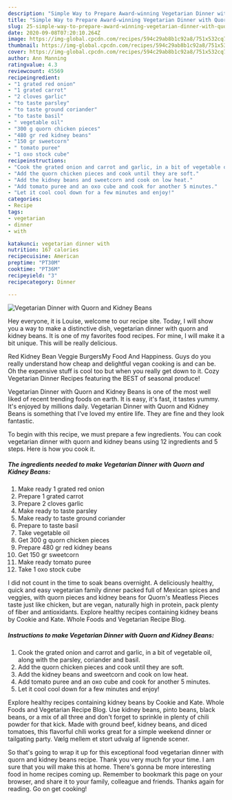 ```yaml
---
description: "Simple Way to Prepare Award-winning Vegetarian Dinner with Quorn and Kidney Beans"
title: "Simple Way to Prepare Award-winning Vegetarian Dinner with Quorn and Kidney Beans"
slug: 25-simple-way-to-prepare-award-winning-vegetarian-dinner-with-quorn-and-kidney-beans
date: 2020-09-08T07:20:10.264Z
image: https://img-global.cpcdn.com/recipes/594c29ab8b1c92a8/751x532cq70/vegetarian-dinner-with-quorn-and-kidney-beans-recipe-main-photo.jpg
thumbnail: https://img-global.cpcdn.com/recipes/594c29ab8b1c92a8/751x532cq70/vegetarian-dinner-with-quorn-and-kidney-beans-recipe-main-photo.jpg
cover: https://img-global.cpcdn.com/recipes/594c29ab8b1c92a8/751x532cq70/vegetarian-dinner-with-quorn-and-kidney-beans-recipe-main-photo.jpg
author: Ann Manning
ratingvalue: 4.3
reviewcount: 45569
recipeingredient:
- "1 grated red onion"
- "1 grated carrot"
- "2 cloves garlic"
- "to taste parsley"
- "to taste ground coriander"
- "to taste basil"
- " vegetable oil"
- "300 g quorn chicken pieces"
- "480 gr red kidney beans"
- "150 gr sweetcorn"
- " tomato puree"
- "1 oxo stock cube"
recipeinstructions:
- "Cook the grated onion and carrot and garlic, in a bit of vegetable oil, along with the parsley, coriander and basil."
- "Add the quorn chicken pieces and cook until they are soft."
- "Add the kidney beans and sweetcorn and cook on low heat."
- "Add tomato puree and an oxo cube and cook for another 5 minutes."
- "Let it cool cool down for a few minutes and enjoy!"
categories:
- Recipe
tags:
- vegetarian
- dinner
- with

katakunci: vegetarian dinner with 
nutrition: 167 calories
recipecuisine: American
preptime: "PT30M"
cooktime: "PT36M"
recipeyield: "3"
recipecategory: Dinner

---
```



![Vegetarian Dinner with Quorn and Kidney Beans](https://img-global.cpcdn.com/recipes/594c29ab8b1c92a8/751x532cq70/vegetarian-dinner-with-quorn-and-kidney-beans-recipe-main-photo.jpg)

Hey everyone, it is Louise, welcome to our recipe site. Today, I will show you a way to make a distinctive dish, vegetarian dinner with quorn and kidney beans. It is one of my favorites food recipes. For mine, I will make it a bit unique. This will be really delicious.

Red Kidney Bean Veggie BurgersMy Food And Happiness. Guys do you really understand how cheap and delightful vegan cooking is and can be. Oh the expensive stuff is cool too but when you really get down to it. Cozy Vegetarian Dinner Recipes featuring the BEST of seasonal produce!

Vegetarian Dinner with Quorn and Kidney Beans is one of the most well liked of recent trending foods on earth. It is easy, it's fast, it tastes yummy. It's enjoyed by millions daily. Vegetarian Dinner with Quorn and Kidney Beans is something that I've loved my entire life. They are fine and they look fantastic.


To begin with this recipe, we must prepare a few ingredients. You can cook vegetarian dinner with quorn and kidney beans using 12 ingredients and 5 steps. Here is how you cook it.

<!--inarticleads1-->

##### The ingredients needed to make Vegetarian Dinner with Quorn and Kidney Beans:

1. Make ready 1 grated red onion
1. Prepare 1 grated carrot
1. Prepare 2 cloves garlic
1. Make ready to taste parsley
1. Make ready to taste ground coriander
1. Prepare to taste basil
1. Take  vegetable oil
1. Get 300 g quorn chicken pieces
1. Prepare 480 gr red kidney beans
1. Get 150 gr sweetcorn
1. Make ready  tomato puree
1. Take 1 oxo stock cube


I did not count in the time to soak beans overnight. A deliciously healthy, quick and easy vegetarian family dinner packed full of Mexican spices and veggies, with quorn pieces and kidney beans for Quorn&#39;s Meatless Pieces taste just like chicken, but are vegan, naturally high in protein, pack plenty of fiber and antioxidants. Explore healthy recipes containing kidney beans by Cookie and Kate. Whole Foods and Vegetarian Recipe Blog. 

<!--inarticleads2-->

##### Instructions to make Vegetarian Dinner with Quorn and Kidney Beans:

1. Cook the grated onion and carrot and garlic, in a bit of vegetable oil, along with the parsley, coriander and basil.
1. Add the quorn chicken pieces and cook until they are soft.
1. Add the kidney beans and sweetcorn and cook on low heat.
1. Add tomato puree and an oxo cube and cook for another 5 minutes.
1. Let it cool cool down for a few minutes and enjoy!


Explore healthy recipes containing kidney beans by Cookie and Kate. Whole Foods and Vegetarian Recipe Blog. Use kidney beans, pinto beans, black beans, or a mix of all three and don&#39;t forget to sprinkle in plenty of chili powder for that kick. Made with ground beef, kidney beans, and diced tomatoes, this flavorful chili works great for a simple weekend dinner or tailgating party. Vælg mellem et stort udvalg af lignende scener. 

So that's going to wrap it up for this exceptional food vegetarian dinner with quorn and kidney beans recipe. Thank you very much for your time. I am sure that you will make this at home. There's gonna be more interesting food in home recipes coming up. Remember to bookmark this page on your browser, and share it to your family, colleague and friends. Thanks again for reading. Go on get cooking!
